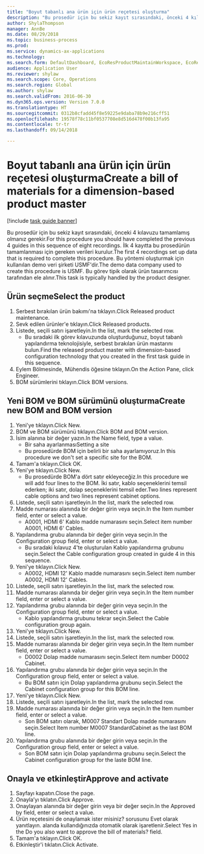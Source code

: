 ```yaml
--- 
title: "Boyut tabanlı ana ürün için ürün reçetesi oluşturma"
description: "Bu prosedür için bu sekiz kayıt sırasındaki, önceki 4 kılavuzu tamamlamış olmanız gerekir."
author: ShylaThompson
manager: AnnBe
ms.date: 08/29/2018
ms.topic: business-process
ms.prod: 
ms.service: dynamics-ax-applications
ms.technology: 
ms.search.form: DefaultDashboard, EcoResProductMaintainWorkspace, EcoResProductOpenCasesFormPart, EcoResProductDetailsExtended, BOMConsistOf, BOMTable, InventItemIdLookupSimple, HcmWorkerLookUp
audience: Application User
ms.reviewer: shylaw
ms.search.scope: Core, Operations
ms.search.region: Global
ms.author: shylaw
ms.search.validFrom: 2016-06-30
ms.dyn365.ops.version: Version 7.0.0
ms.translationtype: HT
ms.sourcegitcommit: 0312b8cfadd45f8e59225e9daba78b9e216cff51
ms.openlocfilehash: 19578f78c11bf0537708e8d516d478f00b13fa95
ms.contentlocale: tr-tr
ms.lasthandoff: 09/14/2018

---
```

# <a name="create-a-bill-of-materials-for-a-dimension-based-product-master"></a><span data-ttu-id="f5c9f-103">Boyut tabanlı ana ürün için ürün reçetesi oluşturma</span><span class="sxs-lookup"><span data-stu-id="f5c9f-103">Create a bill of materials for a dimension-based product master</span></span>

[!include [task guide banner](../../includes/task-guide-banner.md)]

<span data-ttu-id="f5c9f-104">Bu prosedür için bu sekiz kayıt sırasındaki, önceki 4 kılavuzu tamamlamış olmanız gerekir.</span><span class="sxs-lookup"><span data-stu-id="f5c9f-104">For this procedure you should have completed the previous 4 guides in this sequence of eight recordings.</span></span> <span data-ttu-id="f5c9f-105">İlk 4 kayıtta bu prosedürün tamamlanması için gereken verileri kurulur.</span><span class="sxs-lookup"><span data-stu-id="f5c9f-105">The first 4 recordings set up data that is required to complete this procedure.</span></span> <span data-ttu-id="f5c9f-106">Bu yöntemi oluşturmak için kullanılan demo veri şirketi USMF'dir.</span><span class="sxs-lookup"><span data-stu-id="f5c9f-106">The demo data company used to create this procedure is USMF.</span></span> <span data-ttu-id="f5c9f-107">Bu görev tipik olarak ürün tasarımcısı tarafından ele alınır.</span><span class="sxs-lookup"><span data-stu-id="f5c9f-107">This task is typically handled by the product designer.</span></span>


## <a name="select-the-product"></a><span data-ttu-id="f5c9f-108">Ürün seçme</span><span class="sxs-lookup"><span data-stu-id="f5c9f-108">Select the product</span></span>
1. <span data-ttu-id="f5c9f-109">Serbest bırakılan ürün bakımı'na tıklayın.</span><span class="sxs-lookup"><span data-stu-id="f5c9f-109">Click Released product maintenance.</span></span>
2. <span data-ttu-id="f5c9f-110">Sevk edilen ürünler'e tıklayın.</span><span class="sxs-lookup"><span data-stu-id="f5c9f-110">Click Released products.</span></span>
3. <span data-ttu-id="f5c9f-111">Listede, seçili satırı işaretleyin.</span><span class="sxs-lookup"><span data-stu-id="f5c9f-111">In the list, mark the selected row.</span></span>
    * <span data-ttu-id="f5c9f-112">Bu sıradaki ilk görev kılavuzunda oluşturduğunuz, boyut tabanlı yapılandırma teknolojisiyle, serbest bırakılan ürün mastarını bulun.</span><span class="sxs-lookup"><span data-stu-id="f5c9f-112">Find the released product master with dimension-based configuration technology that you created in the first task guide in this sequence.</span></span>  
4. <span data-ttu-id="f5c9f-113">Eylem Bölmesinde, Mühendis öğesine tıklayın.</span><span class="sxs-lookup"><span data-stu-id="f5c9f-113">On the Action Pane, click Engineer.</span></span>
5. <span data-ttu-id="f5c9f-114">BOM sürümlerini tıklayın.</span><span class="sxs-lookup"><span data-stu-id="f5c9f-114">Click BOM versions.</span></span>

## <a name="create-new-bom-and-bom-version"></a><span data-ttu-id="f5c9f-115">Yeni BOM ve BOM sürümünü oluşturma</span><span class="sxs-lookup"><span data-stu-id="f5c9f-115">Create new BOM and BOM version</span></span>
1. <span data-ttu-id="f5c9f-116">Yeni'ye tıklayın.</span><span class="sxs-lookup"><span data-stu-id="f5c9f-116">Click New.</span></span>
2. <span data-ttu-id="f5c9f-117">BOM ve BOM sürümünü tıklayın.</span><span class="sxs-lookup"><span data-stu-id="f5c9f-117">Click BOM and BOM version.</span></span>
3. <span data-ttu-id="f5c9f-118">İsim alanına bir değer yazın.</span><span class="sxs-lookup"><span data-stu-id="f5c9f-118">In the Name field, type a value.</span></span>
    * <span data-ttu-id="f5c9f-119">Bir saha ayarlanması</span><span class="sxs-lookup"><span data-stu-id="f5c9f-119">Setting a site</span></span>  
    * <span data-ttu-id="f5c9f-120">Bu prosedürde BOM için belirli bir saha ayarlamıyoruz.</span><span class="sxs-lookup"><span data-stu-id="f5c9f-120">In this procedure we don't set a specific site for the BOM.</span></span>  
4. <span data-ttu-id="f5c9f-121">Tamam'a tıklayın.</span><span class="sxs-lookup"><span data-stu-id="f5c9f-121">Click OK.</span></span>
5. <span data-ttu-id="f5c9f-122">Yeni'ye tıklayın.</span><span class="sxs-lookup"><span data-stu-id="f5c9f-122">Click New.</span></span>
    * <span data-ttu-id="f5c9f-123">Bu prosedürde BOM'a dört satır ekleyeceğiz.</span><span class="sxs-lookup"><span data-stu-id="f5c9f-123">In this procedure we will add four lines to the BOM.</span></span> <span data-ttu-id="f5c9f-124">İki satır, kablo seçeneklerini temsil ederken; iki satır, dolap seçeneklerini temsil eder.</span><span class="sxs-lookup"><span data-stu-id="f5c9f-124">Two lines represent cable options and two lines represent cabinet options.</span></span>  
6. <span data-ttu-id="f5c9f-125">Listede, seçili satırı işaretleyin.</span><span class="sxs-lookup"><span data-stu-id="f5c9f-125">In the list, mark the selected row.</span></span>
7. <span data-ttu-id="f5c9f-126">Madde numarası alanında bir değer girin veya seçin.</span><span class="sxs-lookup"><span data-stu-id="f5c9f-126">In the Item number field, enter or select a value.</span></span>
    * <span data-ttu-id="f5c9f-127">A0001, HDMI 6' Kablo madde numarasını seçin.</span><span class="sxs-lookup"><span data-stu-id="f5c9f-127">Select item number A0001, HDMI 6' Cables.</span></span>  
8. <span data-ttu-id="f5c9f-128">Yapılandırma grubu alanında bir değer girin veya seçin.</span><span class="sxs-lookup"><span data-stu-id="f5c9f-128">In the Configuration group field, enter or select a value.</span></span>
    * <span data-ttu-id="f5c9f-129">Bu sıradaki kılavuz 4'te oluşturulan Kablo yapılandırma grubunu seçin.</span><span class="sxs-lookup"><span data-stu-id="f5c9f-129">Select the Cable configuration group created in guide 4 in this sequence.</span></span>  
9. <span data-ttu-id="f5c9f-130">Yeni'ye tıklayın.</span><span class="sxs-lookup"><span data-stu-id="f5c9f-130">Click New.</span></span>
    * <span data-ttu-id="f5c9f-131">A0002, HDMI 12' Kablo madde numarasını seçin.</span><span class="sxs-lookup"><span data-stu-id="f5c9f-131">Select item number A0002, HDMI 12' Cables.</span></span>  
10. <span data-ttu-id="f5c9f-132">Listede, seçili satırı işaretleyin.</span><span class="sxs-lookup"><span data-stu-id="f5c9f-132">In the list, mark the selected row.</span></span>
11. <span data-ttu-id="f5c9f-133">Madde numarası alanında bir değer girin veya seçin.</span><span class="sxs-lookup"><span data-stu-id="f5c9f-133">In the Item number field, enter or select a value.</span></span>
12. <span data-ttu-id="f5c9f-134">Yapılandırma grubu alanında bir değer girin veya seçin.</span><span class="sxs-lookup"><span data-stu-id="f5c9f-134">In the Configuration group field, enter or select a value.</span></span>
    * <span data-ttu-id="f5c9f-135">Kablo yapılandırma grubunu tekrar seçin.</span><span class="sxs-lookup"><span data-stu-id="f5c9f-135">Select the Cable configuration group again.</span></span>  
13. <span data-ttu-id="f5c9f-136">Yeni'ye tıklayın.</span><span class="sxs-lookup"><span data-stu-id="f5c9f-136">Click New.</span></span>
14. <span data-ttu-id="f5c9f-137">Listede, seçili satırı işaretleyin.</span><span class="sxs-lookup"><span data-stu-id="f5c9f-137">In the list, mark the selected row.</span></span>
15. <span data-ttu-id="f5c9f-138">Madde numarası alanında bir değer girin veya seçin.</span><span class="sxs-lookup"><span data-stu-id="f5c9f-138">In the Item number field, enter or select a value.</span></span>
    * <span data-ttu-id="f5c9f-139">D0002 Dolap madde numarasını seçin.</span><span class="sxs-lookup"><span data-stu-id="f5c9f-139">Select item number D0002 Cabinet.</span></span>  
16. <span data-ttu-id="f5c9f-140">Yapılandırma grubu alanında bir değer girin veya seçin.</span><span class="sxs-lookup"><span data-stu-id="f5c9f-140">In the Configuration group field, enter or select a value.</span></span>
    * <span data-ttu-id="f5c9f-141">Bu BOM satırı için Dolap yapılandırma grubunu seçin.</span><span class="sxs-lookup"><span data-stu-id="f5c9f-141">Select the Cabinet configuration group for this BOM line.</span></span>  
17. <span data-ttu-id="f5c9f-142">Yeni'ye tıklayın.</span><span class="sxs-lookup"><span data-stu-id="f5c9f-142">Click New.</span></span>
18. <span data-ttu-id="f5c9f-143">Listede, seçili satırı işaretleyin.</span><span class="sxs-lookup"><span data-stu-id="f5c9f-143">In the list, mark the selected row.</span></span>
19. <span data-ttu-id="f5c9f-144">Madde numarası alanında bir değer girin veya seçin.</span><span class="sxs-lookup"><span data-stu-id="f5c9f-144">In the Item number field, enter or select a value.</span></span>
    * <span data-ttu-id="f5c9f-145">Son BOM satırı olarak, M0007 Standart Dolap madde numarasını seçin.</span><span class="sxs-lookup"><span data-stu-id="f5c9f-145">Select Item number M0007 StandardCabinet as the last BOM line.</span></span>  
20. <span data-ttu-id="f5c9f-146">Yapılandırma grubu alanında bir değer girin veya seçin.</span><span class="sxs-lookup"><span data-stu-id="f5c9f-146">In the Configuration group field, enter or select a value.</span></span>
    * <span data-ttu-id="f5c9f-147">Son BOM satırı için Dolap yapılandırma grubunu seçin.</span><span class="sxs-lookup"><span data-stu-id="f5c9f-147">Select the Cabinet configuration group for the laste BOM line.</span></span>  

## <a name="approve-and-activate"></a><span data-ttu-id="f5c9f-148">Onayla ve etkinleştir</span><span class="sxs-lookup"><span data-stu-id="f5c9f-148">Approve and activate</span></span>
1. <span data-ttu-id="f5c9f-149">Sayfayı kapatın.</span><span class="sxs-lookup"><span data-stu-id="f5c9f-149">Close the page.</span></span>
2. <span data-ttu-id="f5c9f-150">Onayla’yı tıklatın.</span><span class="sxs-lookup"><span data-stu-id="f5c9f-150">Click Approve.</span></span>
3. <span data-ttu-id="f5c9f-151">Onaylayan alanında bir değer girin veya bir değer seçin.</span><span class="sxs-lookup"><span data-stu-id="f5c9f-151">In the Approved by field, enter or select a value.</span></span>
4. <span data-ttu-id="f5c9f-152">Ürün reçetesini de onaylamak ister misiniz? sorusunu Evet olarak yanıtlayın. alanda kullandığınızda otomatik olarak işaretlenir.</span><span class="sxs-lookup"><span data-stu-id="f5c9f-152">Select Yes in the Do you also want to approve the bill of materials? field.</span></span>
5. <span data-ttu-id="f5c9f-153">Tamam'a tıklayın.</span><span class="sxs-lookup"><span data-stu-id="f5c9f-153">Click OK.</span></span>
6. <span data-ttu-id="f5c9f-154">Etkinleştir'i tıklatın.</span><span class="sxs-lookup"><span data-stu-id="f5c9f-154">Click Activate.</span></span>


